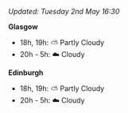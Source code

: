 *Updated: Tuesday 2nd May 16:30*

**Glasgow**

* 18h, 19h: :partly_sunny: Partly Cloudy
* 20h - 5h: :cloud: Cloudy

**Edinburgh**

* 18h, 19h: :partly_sunny: Partly Cloudy
* 20h - 5h: :cloud: Cloudy
